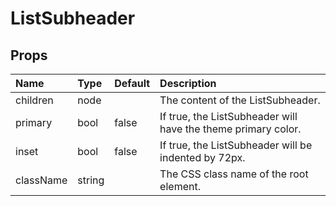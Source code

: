 ListSubheader
=======



Props
-----


| Name | Type | Default | Description |
|:-----|:-----|:-----|:-----|
| children | node |  | The content of the ListSubheader. |
| primary | bool | false | If true, the ListSubheader will have the theme primary color. |
| inset | bool | false | If true, the ListSubheader will be indented by 72px. |
| className | string |  | The CSS class name of the root element. |
